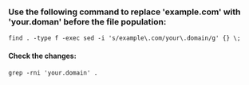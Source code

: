 ### Use the following command to replace 'example.com' with 'your.doman' before the file population:

    find . -type f -exec sed -i 's/example\.com/your\.domain/g' {} \;

#### Check the changes:

    grep -rni 'your.domain' .
